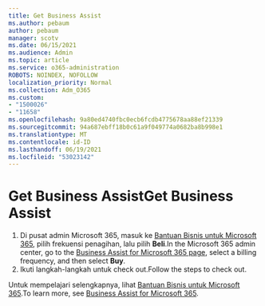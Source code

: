 ```yaml
---
title: Get Business Assist
ms.author: pebaum
author: pebaum
manager: scotv
ms.date: 06/15/2021
ms.audience: Admin
ms.topic: article
ms.service: o365-administration
ROBOTS: NOINDEX, NOFOLLOW
localization_priority: Normal
ms.collection: Adm_O365
ms.custom:
- "1500026"
- "11658"
ms.openlocfilehash: 9a80ed4740fbc0ecb6fcdb4775678aa88ef21339
ms.sourcegitcommit: 94a687ebff18b0c61a9f049774a0682ba8b998e1
ms.translationtype: MT
ms.contentlocale: id-ID
ms.lasthandoff: 06/19/2021
ms.locfileid: "53023142"
---
```

# <a name="get-business-assist"></a><span data-ttu-id="a0cf8-102">Get Business Assist</span><span class="sxs-lookup"><span data-stu-id="a0cf8-102">Get Business Assist</span></span>

1. <span data-ttu-id="a0cf8-103">Di pusat admin Microsoft 365, masuk ke [Bantuan Bisnis untuk Microsoft 365](https://go.microsoft.com/fwlink/p/?linkid=2158423), pilih frekuensi penagihan, lalu pilih **Beli**.</span><span class="sxs-lookup"><span data-stu-id="a0cf8-103">In the Microsoft 365 admin center, go to the [Business Assist for Microsoft 365 page](https://go.microsoft.com/fwlink/p/?linkid=2158423), select a billing frequency, and then select **Buy**.</span></span>
2. <span data-ttu-id="a0cf8-104">Ikuti langkah-langkah untuk check out.</span><span class="sxs-lookup"><span data-stu-id="a0cf8-104">Follow the steps to check out.</span></span>

<span data-ttu-id="a0cf8-105">Untuk mempelajari selengkapnya, lihat [Bantuan Bisnis untuk Microsoft 365](/microsoft-365/admin/misc/business-assist).</span><span class="sxs-lookup"><span data-stu-id="a0cf8-105">To learn more, see [Business Assist for Microsoft 365](/microsoft-365/admin/misc/business-assist).</span></span>